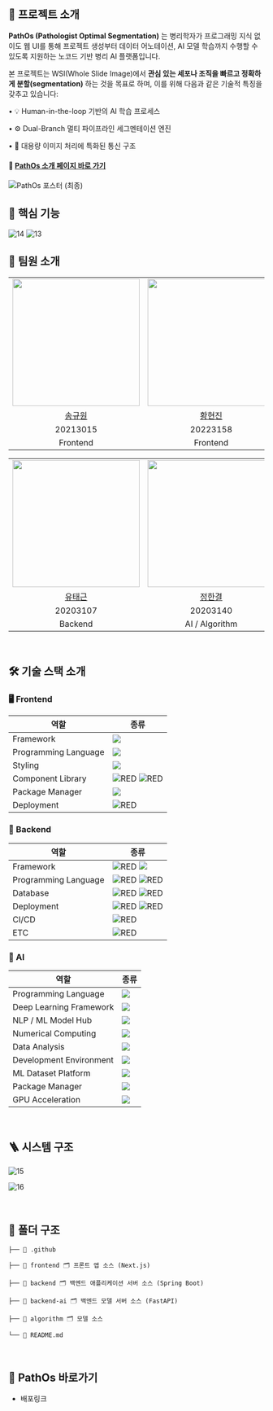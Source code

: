 ## 🎯 프로젝트 소개
**PathOs (Pathologist Optimal Segmentation)** 는 병리학자가 프로그래밍 지식 없이도 웹 UI를 통해 프로젝트 생성부터 데이터 어노테이션, AI 모델 학습까지 수행할 수 있도록 지원하는 노코드 기반 병리 AI 플랫폼입니다.

본 프로젝트는 WSI(Whole Slide Image)에서 **관심 있는 세포나 조직을 빠르고 정확하게 분할(segmentation)** 하는 것을 목표로 하며, 이를 위해 다음과 같은 기술적 특징을 갖추고 있습니다:
	
  • 💡 Human-in-the-loop 기반의 AI 학습 프로세스
	
  • ⚙️ Dual-Branch 멀티 파이프라인 세그멘테이션 엔진
	
  • 📡 대용량 이미지 처리에 특화된 통신 구조

#### 🔗 [PathOs 소개 페이지 바로 가기](https://kookmin-sw.github.io/capstone-2025-08/)
  
![PathOs 포스터 (최종)](https://github.com/user-attachments/assets/44c39da4-060d-436c-8973-51ab5b8389ce)


## 🚀 핵심 기능

![14](https://github.com/user-attachments/assets/cf02a7c7-eb18-4986-b497-fa5072f1d000)
![13](https://github.com/user-attachments/assets/0701b3e9-db5e-4988-9712-8fea9f772684)


## 👫 팀원 소개

<table>
    <tr align="center">
        <td><img src="https://avatars.githubusercontent.com/u/81706832?v=4" width="250"></td>
        <td><img src="https://avatars.githubusercontent.com/u/104902715?v=4" width="250"></td>
        <td><img src="https://avatars.githubusercontent.com/u/65989344?v=4" width="250"></td>
    </tr>
    <tr align="center">
        <td><a href="https://github.com/gyuwonsong">송규원</a></td>
        <td><a href="https://github.com/hyeonjin6530">황현진</a></td>
        <td><a href="https://github.com/ukly">이정욱</a></td>
    </tr>
    <tr align="center">
        <td>20213015</td>
        <td>20223158</td>
        <td>20203119</td>
    </tr>
    <tr align="center">
        <td>Frontend</td>
        <td>Frontend</td>
        <td>Backend</td>
    </tr>
</table>

<table>
    <tr align="center">
        <td><img src="https://avatars.githubusercontent.com/u/66227661?v=4" width="250"></td>
        <td><img src="https://avatars.githubusercontent.com/u/66053034?v=4" width="250"></td>
        <td><img src="https://avatars.githubusercontent.com/u/66055665?v=4" width="250"></td>
    </tr>
    <tr align="center">
        <td><a href="https://github.com/TaegeunYou">유태근</a></td>
        <td><a href="https://github.com/kmuhan">정한결</a></td>
        <td><a href="https://github.com/hyunseo24">정현서</a></td>
    </tr>
    <tr align="center">
        <td>20203107</td>
        <td>20203140</td>
        <td>20203141</td>
    </tr>
    <tr align="center">
        <td>Backend</td>
        <td>AI / Algorithm</td>
        <td>AI / Algorithm</td>
    </tr>
</table>

<br />

## 🛠️ 기술 스택 소개

### 🖥️ Frontend

| 역할                 | 종류                                                                                                                                                                                                                                                |
| -------------------- | --------------------------------------------------------------------------------------------------------------------------------------------------------------------------------------------------------------------------------------------------- |
| Framework            | <img src="https://img.shields.io/badge/Next.js-000000.svg?style=for-the-badge&logo=nextdotjs&logoColor=white"/>                                                                                                                                           |
| Programming Language | <img src="https://img.shields.io/badge/TypeScript-3178C6.svg?style=for-the-badge&logo=TypeScript&logoColor=white"/>                                                                                                                                                 |
| Styling              | <img src="https://img.shields.io/badge/Tailwind%20CSS-06B6D4.svg?style=for-the-badge&logo=Tailwind-CSS&logoColor=white"/>                                    |
| Component Library    | <img alt="RED" src ="https://img.shields.io/badge/shadcn/ui-000000.svg?style=for-the-badge&logo=shadcn/ui&logoColor=white"/> <img alt="RED" src ="https://img.shields.io/badge/Lucide-F56565.svg?style=for-the-badge&logo=Lucide&logoColor=white"/>  |
| Package Manager      | <img src="https://img.shields.io/badge/Yarn-2C8EBB.svg?style=for-the-badge&logo=Yarn&logoColor=white"/>                                    |
| Deployment           | <img alt="RED" src ="https://img.shields.io/badge/Vercel-000000.svg?style=for-the-badge&logo=Vercel&logoColor=white"/>  |

### 💾 Backend

| 역할                 | 종류                                                                                                                                                                                                                                                                                                                                                                                                                                                                                                                                                                                                                                                                                                                                                                                                                                                                                                         |
| -------------------- | ------------------------------------------------------------------------------------------------------------------------------------------------------------------------------------------------------------------------------------------------------------------------------------------------------------------------------------------------------------------------------------------------------------------------------------------------------------------------------------------------------------------------------------------------------------------------------------------------------------------------------------------------------------------------------------------------------------------------------------------------------------------------------------------------------------------------------------------------------------------------------------------------------------ |
| Framework            | <img alt="RED" src ="https://img.shields.io/badge/SPRING Boot-6DB33F.svg?&style=for-the-badge&logo=SpringBoot&logoColor=white"/> <img src="https://img.shields.io/badge/FastAPI-009688?style=for-the-badge&logo=fastapi&logoColor=white"/>                                                                                                                                                                                                                                                                                                                                                                                                                                                                                                                                                                                                                                                                                                                                                                |
| Programming Language | <img alt="RED" src ="https://img.shields.io/badge/JAVA-004027.svg?&style=for-the-badge&logo=Jameson&logoColor=white"/> <img alt="RED" src ="https://img.shields.io/badge/Python-3776AB.svg?&style=for-the-badge&logo=python&logoColor=white"/>                                                                                                                                                                                                                                                                                                                                                                                                                                                                                                                                                                                                                                                                                                                                                                                      |
| Database             | <img alt="RED" src ="https://img.shields.io/badge/MySQL-4479A1.svg?&style=for-the-badge&logo=MySQL&logoColor=white"/> <img alt="RED" src ="https://img.shields.io/badge/Amazon S3-569A31.svg?&style=for-the-badge&logo=AmazonS3&logoColor=white"/>                                                                                                                                                                                                                                                                                                                                                                                                                                                                                                                                                                                                                                                                                                                                                                                        |
| Deployment           | <img alt="RED" src ="https://img.shields.io/badge/Amazon EC2-FF9900.svg?&style=for-the-badge&logo=AmazonEC2&logoColor=white"/> <img alt="RED" src ="https://img.shields.io/badge/Docker-2496ED.svg?&style=for-the-badge&logo=docker&logoColor=white"/> |
| CI/CD                | <img alt="RED" src ="https://img.shields.io/badge/Github Actions-2088FF.svg?&style=for-the-badge&logo=githubactions&logoColor=white"/>                                                                                                                                                                                                                                                                                                                                                                                                                                                                                                                                                                                                                                                                                                                                                                       |
| ETC                  | <img alt="RED" src ="https://img.shields.io/badge/Amazon%20SQS-FF4F8B.svg?style=for-the-badge&logo=Amazon-SQS&logoColor=white"/>                                                                                                                                                                                                                                                                                                                                                                                                                                                                                                        |

### 🤖 AI

| 역할                 | 종류                                                                                                                                                                                                                                                        |
| -------------------- | ----------------------------------------------------------------------------------------------------------------------------------------------------------------------------------------------------------------------------------------------------------- |
| Programming Language  | <img src="https://img.shields.io/badge/Python-3776AB.svg?&style=for-the-badge&logo=python&logoColor=white"/>                                                                                                                                       |
| Deep Learning Framework | <img src="https://img.shields.io/badge/PyTorch-EE4C2C.svg?&style=for-the-badge&logo=pytorch&logoColor=white"/>                                                                |
| NLP / ML Model Hub    | <img src="https://img.shields.io/badge/Hugging Face-FF6B00.svg?&style=for-the-badge&logo=huggingface&logoColor=white"/>                                                                                                                            |
| Numerical Computing   | <img src="https://img.shields.io/badge/NumPy-013243.svg?&style=for-the-badge&logo=numpy&logoColor=white"/>                                                                                                                                         |
| Data Analysis         | <img src="https://img.shields.io/badge/Pandas-150458.svg?&style=for-the-badge&logo=pandas&logoColor=white"/>                                                                                                                                       |
| Development Environment | <img src="https://img.shields.io/badge/Google Colab-F9AB00.svg?&style=for-the-badge&logo=googlecolab&logoColor=white"/>                                                                                                                          |
| ML Dataset Platform | <img src="https://img.shields.io/badge/Kaggle-20BEFF.svg?&style=for-the-badge&logo=kaggle&logoColor=white"/>                                                                                                                                     |
| Package Manager       | <img src="https://img.shields.io/badge/Conda-44A833.svg?&style=for-the-badge&logo=anaconda&logoColor=white"/>                                                                                                                                     |
| GPU Acceleration      | <img src="https://img.shields.io/badge/NVIDIA-76B900.svg?&style=for-the-badge&logo=nvidia&logoColor=white"/>                                                                                                                                      |



<br />

## 🪜 시스템 구조
![15](https://github.com/user-attachments/assets/aef8d735-6fad-4ee9-8e91-812019620395)

![16](https://github.com/user-attachments/assets/e5768f0e-aaa2-413a-bb19-44211c80860a)

<br />

## 📁 폴더 구조

```
├── 📂 .github

├── 📂 frontend 🗂 프론트 앱 소스 (Next.js)

├── 📂 backend 🗂 백엔드 애플리케이션 서버 소스 (Spring Boot)

├── 📂 backend-ai 🗂 백엔드 모델 서버 소스 (FastAPI)

├── 📂 algorithm 🗂 모델 소스

└── 📕 README.md
```

<br>

## 🦠 PathOs 바로가기
- 배포링크
